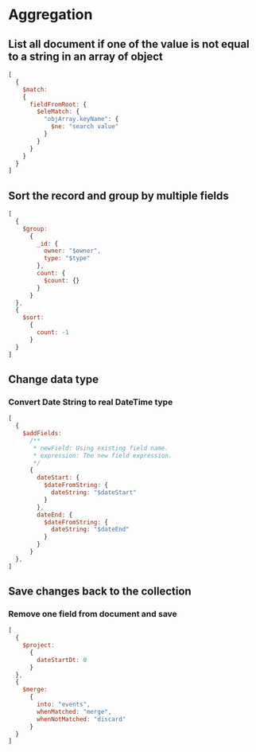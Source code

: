 # Aggregation

## List all document if one of the value is not equal to a string in an array of object
```js
[
  {
    $match:
    {
      fieldFromRoot: {
        $eleMatch: {
          "objArray.keyName": {
            $ne: "search value"
          }
        }
      }
    }
  }
]
```

## Sort the record and group by multiple fields
```js
[
  {
    $group:
      {
        _id: {
          owner: "$owner",
          type: "$type"
        },
        count: {
          $count: {}
        }
      }
  },
  {
    $sort:
      {
        count: -1
      }
  }
]
```

## Change data type
### Convert Date String to real DateTime type
```js
[
  {
    $addFields:
      /**
       * newField: Using existing field name.
       * expression: The new field expression.
       */
      {
        dateStart: {
          $dateFromString: {
            dateString: "$dateStart"
          }
        },
        dateEnd: {
          $dateFromString: {
            dateString: "$dateEnd"
          }
        }
      }
  },
]
```

## Save changes back to the collection
### Remove one field from document and save
```js
[
  {
    $project:
      {
        dateStartDt: 0
      }
  },
  {
    $merge:
      {
        into: "events",
        whenMatched: "merge",
        whenNotMatched: "discard"
      }
  }
]
```
